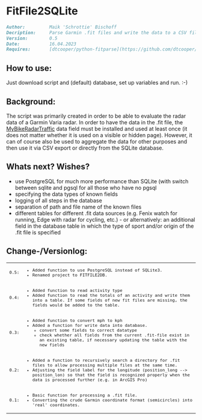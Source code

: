# FitFile2SQLite

```markdown
Author:         Maik 'Schrottie' Bischoff
Decription:     Parse Garmin .fit files and write the data to a CSV file or database.
Version:        0.5
Date:           16.04.2023
Requires:       [dtcooper/python-fitparse](https://github.com/dtcooper/python-fitparse)
```
## How to use:

Just download script and (default) database, set up variables and run. :-)

## Background:

The script was primarily created in order to be able to evaluate the radar data of a Garmin Varia radar. In order to have the data in the .fit file, the [MyBikeRadarTraffic](https://apps.garmin.com/en-US/apps/c5d949c3-9acb-4e00-bb2d-c3b871e9e733) data field must be installed and used at least once (it does not matter whether it is used on a visible or hidden page).
However, it can of course also be used to aggregate the data for other purposes and then use it via CSV export or directly from the SQLite database.

## Whats next? Wishes?

<ul>
    <li>use PostgreSQL for much more performance than SQLite (with switch between sqlite and pgsql for all those who have no pgsql</li>
    <li>specifying the data types of known fields</li>
    <li>logging of all steps in the database</li>
    <li>separation of path and file name of the known files</li>
    <li>different tables for different .fit data sources (e.g. Fenix watch for running, Edge with radar for cycling, etc.) - or alternatively: an additional field in the database table in which the type of sport and/or origin of the .fit file is specified</li>
</ul>

## Change-/Versionlog:

<table>
    <tr>
        <td>
            <span style="font-size: 85%;font-family: monospace">0.5:</span>
        </td>
        <td>
            <ul style="font-size: 85%;font-family: monospace">
                <li>Added function to use PostgreSQL instead of SQLite3.</li>
                <li>Renamed project to FITFILE2DB.
            </ul>
        </td>
    </tr>
    <tr>
        <td>
            <span style="font-size: 85%;font-family: monospace">0.4:</span>
        </td>
        <td>
            <ul style="font-size: 85%;font-family: monospace">
                <li>Added function to read activity type</lI>
                <li>Added function to read the totals of an activity and write them into a table. If some fields of new fit files are missing, the fields would be added to the table.</li>
            </ul>
        </td>
    </tr>
    <tr>
        <td>
            <span style="font-size: 85%;font-family: monospace">0.3:</span>
        </td>
        <td>
            <ul style="font-size: 85%;font-family: monospace">
                <li>Added function to convert mph to kph</li>
                <li>Added a function for write data into database.
                    <ul>
                        <li>convert some fields to correct datatype</li>
                        <li>check whether all fields from the current .fit-file exist in an existing table, if necessary updating the table with the new fields</li>
                    </ul>
                </li>
            </ul>
        </td>
    </tr>
    <tr>
        <td>
            <span style="font-size: 85%;font-family: monospace">0.2:</span>
        </td>
        <td>
            <ul style="font-size: 85%;font-family: monospace">
                <li>Added a function to recursively search a directory for .fit files to allow processing multiple files at the same time.</li>
                <li>Adjusting the field label for the longitude (position_long --> position_lon) so that the field is recognized properly when the data is processed further (e.g. in ArcGIS Pro)</li>
            </ul>
        </td>
    </tr>
    <tr>
        <td>
            <span style="font-size: 85%;font-family: monospace">0.1:</span>
        </td>
        <td>
            <ul style="font-size: 85%;font-family: monospace">
                <li>Basic function for processing a .fit file.</li>
                <li>Converting the crude Garmin coordinate format (semicircles) into 'real' coordinates.</li>
            </ul>
        </td>
    </tr>
</table>
